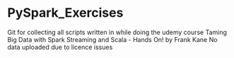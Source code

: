 # PySpark_Exercises
Git for collecting all scripts written in while doing the udemy course
Taming Big Data with Spark Streaming and Scala - Hands On! by Frank Kane
No data uploaded due to licence issues
